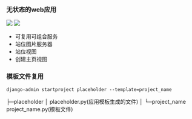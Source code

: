 ### 无状态的web应用

![](https://img.shields.io/badge/Django-1.8.3-green.svg)
![](https://img.shields.io/badge/Python-3.6.2-blue.svg)

- 可复用可组合服务
- 站位图片服务器
- 站位视图
- 创建主页视图


### 模板文件复用

`django-admin startproject placeholder --template=project_name`

├─placeholder
│      placeholder.py(应用模板生成的文件)
│
└─project_name
        project_name.py(模板文件)


